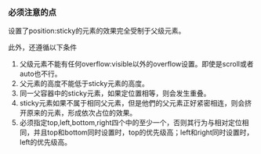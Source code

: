 ### 必须注意的点
设置了position:sticky的元素的效果完全受制于父级元素。

此外，还遵循以下条件

1. 父级元素不能有任何overflow:visible以外的overflow设置。即使是scroll或者auto也不行。
2. 父元素的高度不能低于sticky元素的高度。
3. 同一父容器中的sticky元素，如果定位置相等，则会发生重叠。
4. sticky元素如果不属于相同父元素，但是他們的父元素正好紧密相连，则会挤开原来的元素，形成依次占位的效果。
5. 必须指定top,left,bottom,right四个中的至少一个，否则其行为与相对定位相同，并且top和bottom同时设置时，top的优先级高；left和right同时设置时，left的优先级高。
